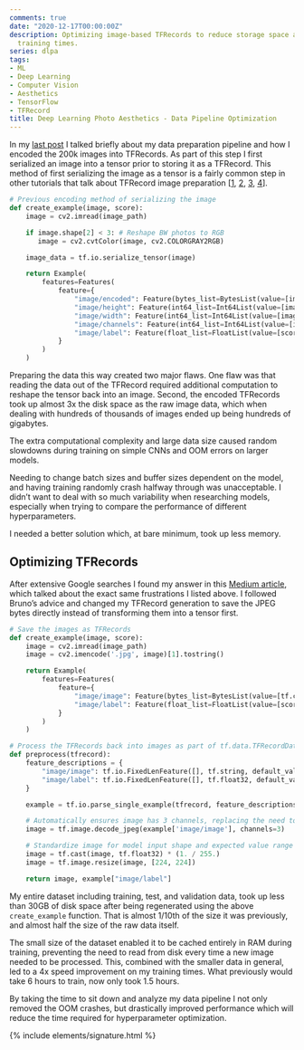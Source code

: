 ```yaml
---
comments: true
date: "2020-12-17T00:00:00Z"
description: Optimizing image-based TFRecords to reduce storage space and improve
  training times.
series: dlpa
tags:
- ML
- Deep Learning
- Computer Vision
- Aesthetics
- TensorFlow
- TFRecord
title: Deep Learning Photo Aesthetics - Data Pipeline Optimization
---
```


In my [last post](https://struble.dev/blog/dlpa-data-preprocessing) I talked briefly about my data preparation pipeline and how I encoded the 200k images into TFRecords. As part of this step I first serialized an image into a tensor prior to storing it as a TFRecord. This method of first serializing the image as a tensor is a fairly common step in other tutorials that talk about TFRecord image preparation
[[1](https://towardsdatascience.com/working-with-tfrecords-and-tf-train-example-36d111b3ff4d), [2](https://medium.com/swlh/using-tfrecords-to-train-a-cnn-on-mnist-aec141d65e3d), [3](https://medium.com/ai-in-plain-english/a-quick-and-simple-guide-to-tfrecord-c421337a6562), [4](https://www.kaggle.com/ryanholbrook/tfrecords-basics)].

```python
# Previous encoding method of serializing the image
def create_example(image, score):
    image = cv2.imread(image_path)

    if image.shape[2] < 3: # Reshape BW photos to RGB
       image = cv2.cvtColor(image, cv2.COLORGRAY2RGB)

    image_data = tf.io.serialize_tensor(image)

    return Example(
        features=Features(
            feature={
                "image/encoded": Feature(bytes_list=BytesList(value=[image_data.numpy()])),
                "image/height": Feature(int64_list=Int64List(value=[image.shape[0]])),
                "image/width": Feature(int64_list=Int64List(value=[image.shape[1]])),
                "image/channels": Feature(int64_list=Int64List(value=[image.shape[2]])),
                "image/label": Feature(float_list=FloatList(value=[score]))
            }
        )
    )
```

Preparing the data this way created two major flaws. One flaw was that reading the data out of the TFRecord required additional computation to reshape the tensor back into an image. Second, the encoded TFRecords took up almost 3x the disk space as the raw image data, which when dealing with hundreds of thousands of images ended up being hundreds of gigabytes.

The extra computational complexity and large data size caused random slowdowns during training on simple CNNs and OOM errors on larger models.

Needing to change batch sizes and buffer sizes dependent on the model, and having training randomly crash halfway through was unacceptable. I didn’t want to deal with so much variability when researching models, especially when trying to compare the performance of different hyperparameters.

I needed a better solution which, at bare minimum, took up less memory.

## Optimizing TFRecords

After extensive Google searches I found my answer in this [Medium article](https://medium.com/coinmonks/storage-efficient-tfrecord-for-images-6dc322b81db4), which talked about the exact same frustrations I listed above. I followed Bruno’s advice and changed my TFRecord generation to save the JPEG bytes directly instead of transforming them into a tensor first.

```python
# Save the images as TFRecords
def create_example(image, score):
    image = cv2.imread(image_path)
    image = cv2.imencode('.jpg', image)[1].tostring()

    return Example(
        features=Features(
            feature={
                "image/image": Feature(bytes_list=BytesList(value=[tf.compat.as_bytes(image)])),
                "image/label": Feature(float_list=FloatList(value=[score]))
            }
        )
    )

# Process the TFRecords back into images as part of tf.data.TFRecordDataset().map(preprocess) pipeline
def preprocess(tfrecord):
    feature_descriptions = {
        "image/image": tf.io.FixedLenFeature([], tf.string, default_value=""),
        "image/label": tf.io.FixedLenFeature([], tf.float32, default_value=-1.)
    }

    example = tf.io.parse_single_example(tfrecord, feature_descriptions)

    # Automatically ensures image has 3 channels, replacing the need to manually convert B&W to RGB
    image = tf.image.decode_jpeg(example['image/image'], channels=3)

    # Standardize image for model input shape and expected value range of 0-1.
    image = tf.cast(image, tf.float32) * (1. / 255.)
    image = tf.image.resize(image, [224, 224])

    return image, example["image/label"]
```

My entire dataset including training, test, and validation data, took up less than 30GB of disk space after being regenerated using the above `create_example` function. That is almost 1/10th of the size it was previously, and almost half the size of the raw data itself.

The small size of the dataset enabled it to be cached entirely in RAM during training, preventing the need to read from disk every time a new image needed to be processed. This, combined with the smaller data in general, led to a 4x speed improvement on my training times. What previously would take 6 hours to train, now only took 1.5 hours.

By taking the time to sit down and analyze my data pipeline I not only removed the OOM crashes, but drastically improved performance which will reduce the time required for hyperparameter optimization.

{% include elements/signature.html %}
